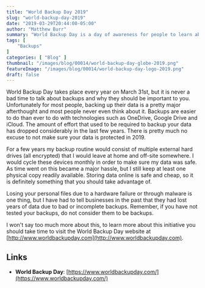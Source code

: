 ```yaml
---
title: "World Backup Day 2019"
slug: "world-backup-day-2019"
date: "2019-03-29T20:44:00-05:00"
author: "Matthew Burr"
summary: "World Backup Day is a day of awareness for people to learn about the importance of regular backups for their personal data."
tags: [
    "Backups"
]
categories: [ "Blog" ]
thumbnail: "/images/blog/00014/world-backup-day-globe-2019.png"
featureImage: "/images/blog/00014/world-backup-day-logo-2019.png"
draft: false
---
```


World Backup Day takes place every year on March 31st, but it is never a bad time to talk about backups and why they should be important to you. Unfortunately for most people, backing up their data is a pretty major afterthought and most people never even think about it. Backups are easier to do than ever to do with technologies such as OneDrive, Google Drive and iCloud. The amount of effort that used to be required to backup your data has dropped considerably in the last few years. There is pretty much no excuse to not make sure your data is protected in 2019.

For a few years my backup routine would consist of multiple external hard drives (all encrypted) that I would leave at home and off-site somewhere. I would cycle these devices monthly in order to make sure my data was safe. As time went on this became a major hassle, but I still keep at least one physical copy readily available. Storing data online is safe and cheap, so it is definitely something that you should take advantage of.

Losing your personal files due to a hardware failure or through malware is one thing, but I have had to tell businesses in the past that they had lost years of data due to bad or incomplete backups. Remember, if you have not tested your backups, do not consider them to be backups.

I won't say too much more about this, to learn more about this initiative you should take time to visit the World Backup Day website at [http://www.worldbackupday.com](http://www.worldbackupday.com).

## Links

* **World Backup Day**: [https://www.worldbackupday.com/](https://www.worldbackupday.com/)
